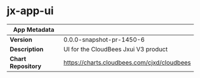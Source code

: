# jx-app-ui

|App Metadata||
|---|---|
| **Version** | 0.0.0-snapshot-pr-1450-6 |
| **Description** | UI for the CloudBees Jxui V3 product |
| **Chart Repository** | https://charts.cloudbees.com/cjxd/cloudbees |
